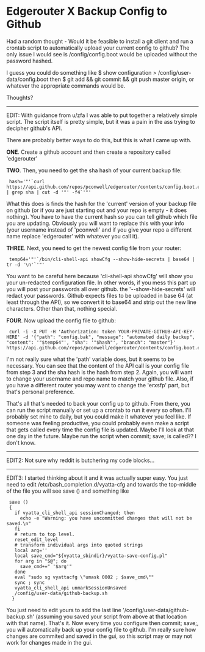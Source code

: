 # Edgerouter X Backup Config to Github

Had a random thought - Would it be feasible to install a git client and run a crontab script to automatically upload your current config to github? The only issue I would see is /config/config.boot would be uploaded without the password hashed.

I guess you could do something like $ show configuration > /config/user-data/config.boot then $ git add && git commit && git push master origin, or whatever the appropriate commands would be.

Thoughts?

*****
EDIT: With guidance from u/zfa I was able to put together a relatively simple script. The script itself is pretty simple, but it was a pain in the ass trying to decipher github's API.

There are probably better ways to do this, but this is what I came up with.

**ONE**. Create a github account and then create a repository called 'edgerouter'

**TWO**. Then, you need to get the sha hash of your current backup file:

     hash='"'`curl  https://api.github.com/repos/pconwell/edgerouter/contents/config.boot.erxsfp | grep sha | cut -d '"' -f4`'"'

What this does is finds the hash for the 'current' version of your backup file on github (or if you are just starting out and your repo is empty - it does nothing). You have to have the current hash so you can tell github which file you are updating. Obviously you will want to replace this with your info (your username instead of 'pconwell' and if you give your repo a different name replace 'edgerouter' with whatever you call it).

**THREE**. Next, you need to get the newest config file from your router:

     temp64='"'`/bin/cli-shell-api showCfg --show-hide-secrets | base64 | tr -d '\n'`'"'

You want to be careful here because 'cli-shell-api showCfg' will show you your un-redacted configuration file. In other words, if you mess this part up you will post your passwords all over github. the '--show-hide-secrets' will redact your passwords. Github expects files to be uploaded in base 64 (at least through the API), so we convert it to base64 and strip out the new line characters. Other than that, nothing special.

**FOUR**. Now upload the config file to github:

     curl -i -X PUT -H 'Authorization: token YOUR-PRIVATE-GITHUB-API-KEY-HERE' -d '{"path": "config.bak", "message": "automated daily backup", "content": '"$temp64"', "sha": '"$hash"', "branch": "master"}' https://api.github.com/repos/pconwell/edgerouter/contents/config.boot.erxsfp

I'm not really sure what the 'path' variable does, but it seems to be necessary. You can see that the content of the API call is your config file from step 3 and the sha hash is the hash from step 2. Again, you will want to change your username and repo name to match your github file. Also, if you have a different router you may want to change the 'erxsfp' part, but that's personal preference.

That's all that's needed to back your config up to github. From there, you can run the script manually or set up a crontab to run it every so often. I'll probably set mine to daily, but you could make it whatever you feel like. If someone was feeling productive, you could probably even make a script that gets called every time the config file is updated. Maybe I'll look at that one day in the future. Maybe run the script when commit; save; is called?? I don't know.

*****
EDIT2: Not sure why reddit is butchering my code blocks...

*****
EDIT3: I started thinking about it and it was actually super easy. You just need to edit /etc/bash_completion.d/vyatta-cfg and towards the top-middle of the file you will see save () and something like

     save ()
     {
       if vyatta_cli_shell_api sessionChanged; then
         echo -e "Warning: you have uncommitted changes that will not be saved.\n"
       fi
       # return to top level.
       reset_edit_level
       # transform individual args into quoted strings
       local arg=''
       local save_cmd="${vyatta_sbindir}/vyatta-save-config.pl"
       for arg in "$@"; do
         save_cmd+=" '$arg'"
       done
       eval "sudo sg vyattacfg \"umask 0002 ; $save_cmd\""
       sync ; sync
       vyatta_cli_shell_api unmarkSessionUnsaved
       /config/user-data/github-backup.sh
      }

You just need to edit yours to add the last line '/config/user-data/github-backup.sh' (assuming you saved your script from above at that location with that name). That's it. Now every time you configure then commit; save;, you will automatically back up your config file to github. I'm really sure how changes are commited and saved in the gui, so this script may or may not work for changes made in the gui.
